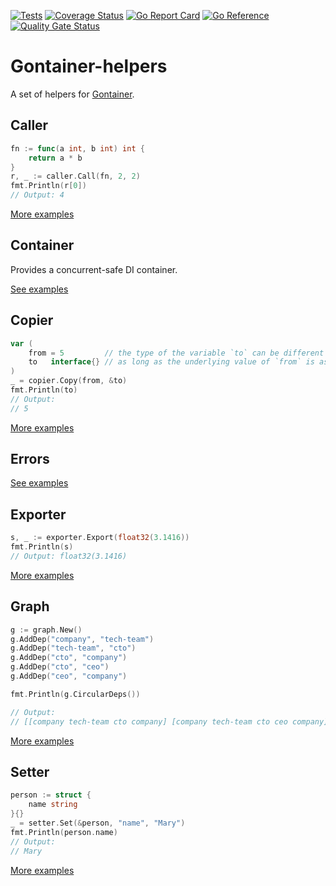 [![Tests](https://github.com/gontainer/gontainer-helpers/actions/workflows/tests.yml/badge.svg)](https://github.com/gontainer/gontainer-helpers/actions/workflows/tests.yml)
[![Coverage Status](https://coveralls.io/repos/github/gontainer/gontainer-helpers/badge.svg?branch=main)](https://coveralls.io/github/gontainer/gontainer-helpers?branch=main)
[![Go Report Card](https://goreportcard.com/badge/github.com/gontainer/gontainer-helpers)](https://goreportcard.com/report/github.com/gontainer/gontainer-helpers)
[![Go Reference](https://pkg.go.dev/badge/github.com/gontainer/gontainer-helpers.svg)](https://pkg.go.dev/github.com/gontainer/gontainer-helpers)
[![Quality Gate Status](https://sonarcloud.io/api/project_badges/measure?project=gontainer_gontainer-helpers&metric=alert_status)](https://sonarcloud.io/summary/new_code?id=gontainer_gontainer-helpers)

# Gontainer-helpers

A set of helpers for [Gontainer](https://github.com/gontainer/gontainer).

## Caller

```go
fn := func(a int, b int) int {
    return a * b
}
r, _ := caller.Call(fn, 2, 2)
fmt.Println(r[0])
// Output: 4
```

[More examples](caller/examples_test.go)

## Container

Provides a concurrent-safe DI container.

[See examples](container/examples_test.go)

## Copier

```go
var (
    from = 5         // the type of the variable `to` can be different from the type of the variable `from`
    to   interface{} // as long as the underlying value of `from` is assignable to the `to`
)
_ = copier.Copy(from, &to)
fmt.Println(to)
// Output:
// 5
```

[More examples](copier/examples_test.go)

## Errors

[See examples](errors/examples_test.go)

## Exporter

```go
s, _ := exporter.Export(float32(3.1416))
fmt.Println(s)
// Output: float32(3.1416)
```

[More examples](exporter/examples_test.go)

## Graph

```go
g := graph.New()
g.AddDep("company", "tech-team")
g.AddDep("tech-team", "cto")
g.AddDep("cto", "company")
g.AddDep("cto", "ceo")
g.AddDep("ceo", "company")

fmt.Println(g.CircularDeps())

// Output:
// [[company tech-team cto company] [company tech-team cto ceo company]]
```

[More examples](graph/examples_test.go)

## Setter

```go
person := struct {
    name string
}{}
_ = setter.Set(&person, "name", "Mary")
fmt.Println(person.name)
// Output:
// Mary
```

[More examples](setter/examples_test.go)

